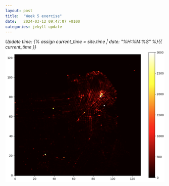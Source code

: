 ```yaml
---
layout: post
title:  "Week 5 exercise"
date:   2024-03-12 09:47:07 +0100
categories: jekyll update
---
```

*Update time: {% assign current_time = site.time | date: "%H:%M:%S" %}{{ current_time }}*
![Heatmap from week 5](plot1_week5.png)
